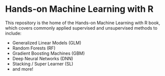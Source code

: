 # Hands-on Machine Learning with R


This repository is the home of the Hands-on Machine Learning with R book, which covers commonly applied supervised and unsupervised methods to include:

- Generalized Linear Models (GLM)
- Random Forests (RF)
- Gradient Boosting Machines (GBM)
- Deep Neural Networks (DNN)
- Stacking / Super Learner (SL)
- and more!
